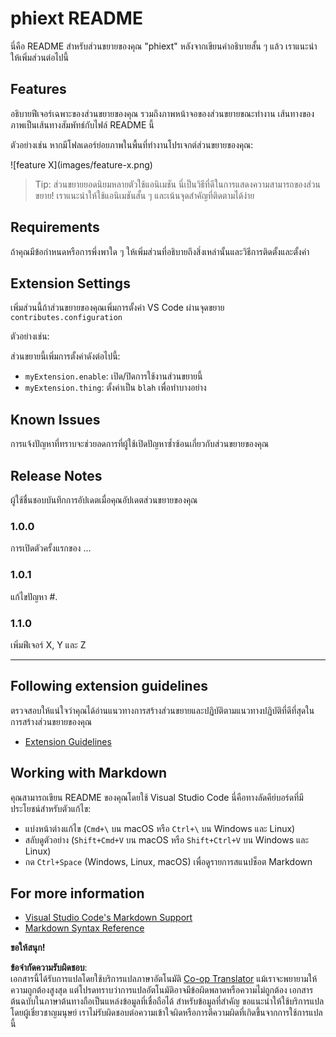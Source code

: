 <!--
CO_OP_TRANSLATOR_METADATA:
{
  "original_hash": "63e2d8f5b452d7842ae393f19ad812c5",
  "translation_date": "2025-07-16T17:30:16+00:00",
  "source_file": "code/09.UpdateSamples/Aug/vscode/phiext/README.md",
  "language_code": "th"
}
-->
# phiext README

นี่คือ README สำหรับส่วนขยายของคุณ "phiext" หลังจากเขียนคำอธิบายสั้น ๆ แล้ว เราแนะนำให้เพิ่มส่วนต่อไปนี้

## Features

อธิบายฟีเจอร์เฉพาะของส่วนขยายของคุณ รวมถึงภาพหน้าจอของส่วนขยายขณะทำงาน เส้นทางของภาพเป็นเส้นทางสัมพัทธ์กับไฟล์ README นี้

ตัวอย่างเช่น หากมีโฟลเดอร์ย่อยภาพในพื้นที่ทำงานโปรเจกต์ส่วนขยายของคุณ:

\!\[feature X\]\(images/feature-x.png\)

> Tip: ส่วนขยายยอดนิยมหลายตัวใช้แอนิเมชัน นี่เป็นวิธีที่ดีในการแสดงความสามารถของส่วนขยาย! เราแนะนำให้ใช้แอนิเมชันสั้น ๆ และเน้นจุดสำคัญที่ติดตามได้ง่าย

## Requirements

ถ้าคุณมีข้อกำหนดหรือการพึ่งพาใด ๆ ให้เพิ่มส่วนที่อธิบายถึงสิ่งเหล่านั้นและวิธีการติดตั้งและตั้งค่า

## Extension Settings

เพิ่มส่วนนี้ถ้าส่วนขยายของคุณเพิ่มการตั้งค่า VS Code ผ่านจุดขยาย `contributes.configuration`

ตัวอย่างเช่น:

ส่วนขยายนี้เพิ่มการตั้งค่าดังต่อไปนี้:

* `myExtension.enable`: เปิด/ปิดการใช้งานส่วนขยายนี้
* `myExtension.thing`: ตั้งค่าเป็น `blah` เพื่อทำบางอย่าง

## Known Issues

การแจ้งปัญหาที่ทราบจะช่วยลดการที่ผู้ใช้เปิดปัญหาซ้ำซ้อนเกี่ยวกับส่วนขยายของคุณ

## Release Notes

ผู้ใช้ชื่นชอบบันทึกการอัปเดตเมื่อคุณอัปเดตส่วนขยายของคุณ

### 1.0.0

การเปิดตัวครั้งแรกของ ...

### 1.0.1

แก้ไขปัญหา #.

### 1.1.0

เพิ่มฟีเจอร์ X, Y และ Z

---

## Following extension guidelines

ตรวจสอบให้แน่ใจว่าคุณได้อ่านแนวทางการสร้างส่วนขยายและปฏิบัติตามแนวทางปฏิบัติที่ดีที่สุดในการสร้างส่วนขยายของคุณ

* [Extension Guidelines](https://code.visualstudio.com/api/references/extension-guidelines)

## Working with Markdown

คุณสามารถเขียน README ของคุณโดยใช้ Visual Studio Code นี่คือทางลัดคีย์บอร์ดที่มีประโยชน์สำหรับตัวแก้ไข:

* แบ่งหน้าต่างแก้ไข (`Cmd+\` บน macOS หรือ `Ctrl+\` บน Windows และ Linux)
* สลับดูตัวอย่าง (`Shift+Cmd+V` บน macOS หรือ `Shift+Ctrl+V` บน Windows และ Linux)
* กด `Ctrl+Space` (Windows, Linux, macOS) เพื่อดูรายการสแนปช็อต Markdown

## For more information

* [Visual Studio Code's Markdown Support](http://code.visualstudio.com/docs/languages/markdown)
* [Markdown Syntax Reference](https://help.github.com/articles/markdown-basics/)

**ขอให้สนุก!**

**ข้อจำกัดความรับผิดชอบ**:  
เอกสารนี้ได้รับการแปลโดยใช้บริการแปลภาษาอัตโนมัติ [Co-op Translator](https://github.com/Azure/co-op-translator) แม้เราจะพยายามให้ความถูกต้องสูงสุด แต่โปรดทราบว่าการแปลอัตโนมัติอาจมีข้อผิดพลาดหรือความไม่ถูกต้อง เอกสารต้นฉบับในภาษาต้นทางถือเป็นแหล่งข้อมูลที่เชื่อถือได้ สำหรับข้อมูลที่สำคัญ ขอแนะนำให้ใช้บริการแปลโดยผู้เชี่ยวชาญมนุษย์ เราไม่รับผิดชอบต่อความเข้าใจผิดหรือการตีความผิดที่เกิดขึ้นจากการใช้การแปลนี้